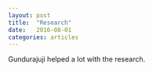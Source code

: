 ```yaml
---
layout: post
title:  "Research"
date:   2016-08-01
categories: articles
---
```


Gundurajuji helped a lot with the research. 